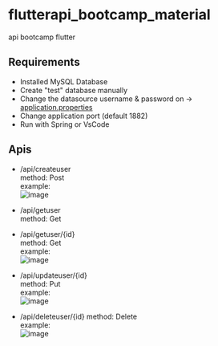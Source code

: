# flutterapi_bootcamp_material
api bootcamp flutter


## Requirements
- Installed MySQL Database
- Create "test" database manually
- Change the datasource username & password on -> [application.properties](https://github.com/soluchin/flutterapi_bootcamp_material/blob/master/src/main/resources/application.properties)
- Change application port (default 1882)
- Run with Spring or VsCode

## Apis
- /api/createuser  
method: Post  
example:  
![image](https://user-images.githubusercontent.com/60084317/213038238-12110bad-2d9e-4e61-a490-4cacbc8164f3.png)


- /api/getuser  
method: Get  


- /api/getuser/{id}  
method: Get  
example:  
![image](https://user-images.githubusercontent.com/60084317/213038422-acf5453b-07ab-4530-b59f-355f3d548047.png)


- /api/updateuser/{id}  
method: Put  
example:  
![image](https://user-images.githubusercontent.com/60084317/213038478-fb48ac6c-18db-442f-9dc6-8d2afb62987a.png)


- /api/deleteuser/{id}
method: Delete  
example:  
![image](https://user-images.githubusercontent.com/60084317/213038520-cf1711cb-cc7a-4f0a-8e7f-5df213a60260.png)
